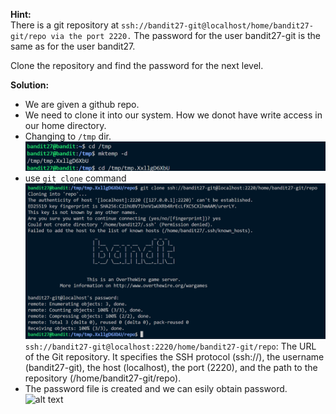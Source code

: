 **Hint:**<br>
There is a git repository at ```ssh://bandit27-git@localhost/home/bandit27-git/repo via the port 2220.``` The password for the user bandit27-git is the same as for the user bandit27.

Clone the repository and find the password for the next level.

**Solution:**<br>
- We are given a github repo.
- We need to clone it into our system. How we donot have write access in our home directory.
- Changing to ```/tmp``` dir.
![alt text](image.png)
- use ```git clone``` command
![alt text](image-1.png)
```ssh://bandit27-git@localhost:2220/home/bandit27-git/repo```: The URL of the Git repository. It specifies the SSH protocol (ssh://), the username (bandit27-git), the host (localhost), the port (2220), and the path to the repository (/home/bandit27-git/repo).
- The password file is created and we can esily obtain password.
![alt text](image-2.png)